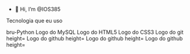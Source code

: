 - 👋 Hi, I’m @IOS385


<!---
IOS385/IOS385 is a ✨ special ✨ repository because its `README.md` (this file) appears on your GitHub profile.
You can click the Preview link to take a look at your changes.
--->
Tecnologia que eu uso

bru-Python Logo do MySQL Logo do HTML5 Logo do CSS3 Logo do git height= Logo do github height= Logo do github height= Logo do github height=

